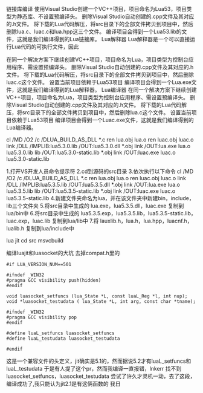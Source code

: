 链接库编译
使用Visual Studio创建一个VC++项目，项目命名为Lua53，项目类型为静态库、不设置预编译头。
删除Visual Studio自动创建的.cpp文件及其对应的.h文件。
将下载的Lua代码解压，将src目录下的全部文件拷贝到项目中，然后删除lua.c、luac.c和lua.hpp这三个文件。
编译项目会得到一个Lua53.lib的文件，这就是我们编译得到的Lua链接库。
Lua解释器
Lua解释器是一个可以直接运行Lua代码的可执行文件，因此

在同一个解决方案下继续创建VC++项目，项目命名为Lua，项目类型为控制台应用程序、需设置预编译头。
删除Visual Studio自动创建的.cpp文件及其对应的.h文件。
将下载的Lua代码解压，将src目录下的全部文件拷贝到项目中，然后删除luac.c这个文件。
设置当前项目依赖于Lua53项目
编译项目会得到一个Lua.exe文件，这就是我们编译得到的Lua解释器。
Lua编译器
在同一个解决方案下继续创建VC++项目，项目命名为Lua，项目类型为控制台应用程序、需设置预编译头。
删除Visual Studio自动创建的.cpp文件及其对应的.h文件。
将下载的Lua代码解压，将src目录下的全部文件拷贝到项目中，然后删除lua.c这个文件。
设置当前项目依赖于Lua53项目
编译项目会得到一个Luac.exe文件，这就是我们编译得到的Lua编译器。

cl /MD /O2 /c /DLUA_BUILD_AS_DLL *.c
ren lua.obj lua.o
ren luac.obj luac.o
link /DLL /IMPLIB:lua5.3.0.lib /OUT:lua5.3.0.dll *.obj
link /OUT:lua.exe lua.o lua5.3.0.lib
lib /OUT:lua5.3.0-static.lib *.obj
link /OUT:luac.exe luac.o lua5.3.0-static.lib

1.打开VS开发人员命令提示符
2.cd到源码的src目录
3.依次执行以下命令
cl /MD /O2 /c /DLUA_BUILD_AS_DLL *.c
ren lua.obj lua.o
ren luac.obj luac.o
link /DLL /IMPLIB:lua5.3.5.lib /OUT:lua5.3.5.dll *.obj
link /OUT:lua.exe lua.o lua5.3.5.lib
lib /OUT:lua5.3.5-static.lib *.obj
link /OUT:luac.exe luac.o lua5.3.5-static.lib
4.新建文件夹命名为lua，并在该文件夹中新建bin，include，lib三个文件夹
5.将src目录中生成的 lua.exe，lua5.3.5.dll，luac.exe 复制到lua/bin中
6.将src目录中生成的 lua5.3.5.exp，lua5.3.5.lib，lua5.3.5-static.lib，luac.exp，luac.lib 复制到lua/lib中
7.将 lauxlib.h，lua.h，lua.hpp，luacnf.h，lualib.h 复制到lua/include中

lua jit
cd src
msvcbuild

编译luajit和luasocket的大坑
去掉compat.h里的
```
#if LUA_VERSION_NUM==501

#ifndef _WIN32
#pragma GCC visibility push(hidden)
#endif

void luasocket_setfuncs (lua_State *L, const luaL_Reg *l, int nup);
void *luasocket_testudata ( lua_State *L, int arg, const char *tname);

#ifndef _WIN32
#pragma GCC visibility pop
#endif

#define luaL_setfuncs luasocket_setfuncs
#define luaL_testudata luasocket_testudata

#endif
```
这是一个兼容文件的头定义，jit确实是5.1的，然而据说5.2才有luaL_setfuncs和luaL_testudata
于是有人提了这个pr，然而我编译一直报错，lnkerr 找不到luasocket_setfuncs，luasocket_testudata
尝试了许久才灵机一动，去了这段，编译成功了,我只能认为jit2.1是有这俩函数的
我日